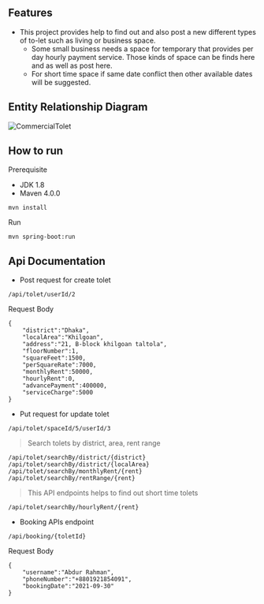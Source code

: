 

## Features
   * This project provides help to find out and also post a new different types of to-let such as living or business space. 
     - Some small business needs a space for temporary that provides per day hourly payment service. Those kinds of space can be finds here and as well as post here.
     - For short time space if same date conflict then other available dates will be suggested.
    

## Entity Relationship Diagram
![CommercialTolet](https://user-images.githubusercontent.com/39630470/137129240-890b5cf8-4f4c-45fd-bc78-436fa26d6f93.PNG)

## How to run
Prerequisite
* JDK 1.8
* Maven 4.0.0
```
mvn install
```
Run
```
mvn spring-boot:run
```
## Api Documentation

- Post request for create tolet
```
/api/tolet/userId/2
```
Request Body
```
{
    "district":"Dhaka",
    "localArea":"Khilgoan",
    "address":"21, B-block khilgoan taltola",
    "floorNumber":1,
    "squareFeet":1500,
    "perSquareRate":7000,
    "monthlyRent":50000,
    "hourlyRent":0,
    "advancePayment":400000,
    "serviceCharge":5000
}
```
- Put request for update tolet
```
/api/tolet/spaceId/5/userId/3
```
> Search tolets by district, area, rent range 
```
/api/tolet/searchBy/district/{district}
/api/tolet/searchBy/district/{localArea}
/api/tolet/searchBy/monthlyRent/{rent}
/api/tolet/searchBy/rentRange/{rent}
```
> This API endpoints helps to find out short time tolets 
```
/api/tolet/searchBy/hourlyRent/{rent}
```
* Booking APIs  endpoint
```
/api/booking/{toletId}
```
Request Body
```
{
    "username":"Abdur Rahman",
    "phoneNumber":"+8801921854091",
    "bookingDate":"2021-09-30"
}
```
